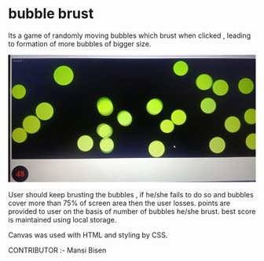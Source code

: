 # bubble brust 

Its a game of randomly moving bubbles which brust when clicked , leading to formation of more bubbles of bigger size.
  
  
 <img src="9073c1eb-c8c2-4fd8-a29b-52b173fd91ad.jpg">
 
 User should keep brusting the bubbles , if he/she fails to do so and bubbles cover more than 75% of screen area then the user losses.
 points are provided to user on the basis of number of bubbles he/she brust.
 best score is maintained using local storage.
 

 
 Canvas was used with HTML and styling by CSS.
 
 
 
 CONTRIBUTOR :- Mansi Bisen
